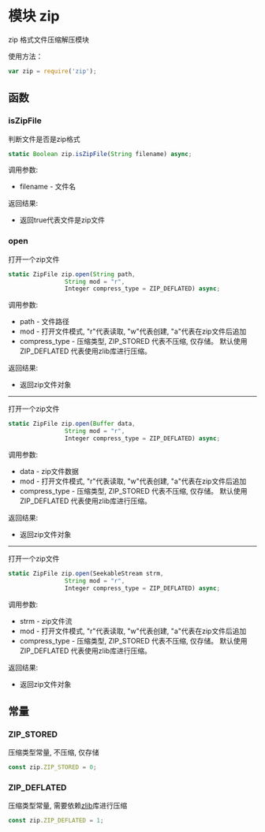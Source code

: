 # 模块 zip
zip 格式文件压缩解压模块

使用方法：
```JavaScript
var zip = require('zip');
```
## 函数
        
### isZipFile
判断文件是否是zip格式
```JavaScript
static Boolean zip.isZipFile(String filename) async;
```

调用参数:
* filename - 文件名

返回结果:
* 返回true代表文件是zip文件

### open
打开一个zip文件
```JavaScript
static ZipFile zip.open(String path,
                String mod = "r",
                Integer compress_type = ZIP_DEFLATED) async;
```

调用参数:
* path - 文件路径
* mod - 打开文件模式, "r"代表读取, "w"代表创建, "a"代表在zip文件后追加
* compress_type - 压缩类型, ZIP_STORED 代表不压缩, 仅存储。 默认使用ZIP_DEFLATED 代表使用zlib库进行压缩。

返回结果:
* 返回zip文件对象

--------------------------
打开一个zip文件
```JavaScript
static ZipFile zip.open(Buffer data,
                String mod = "r",
                Integer compress_type = ZIP_DEFLATED) async;
```

调用参数:
* data - zip文件数据
* mod - 打开文件模式, "r"代表读取, "w"代表创建, "a"代表在zip文件后追加
* compress_type - 压缩类型, ZIP_STORED 代表不压缩, 仅存储。 默认使用ZIP_DEFLATED 代表使用zlib库进行压缩。

返回结果:
* 返回zip文件对象

--------------------------
打开一个zip文件
```JavaScript
static ZipFile zip.open(SeekableStream strm,
                String mod = "r",
                Integer compress_type = ZIP_DEFLATED) async;
```

调用参数:
* strm - zip文件流
* mod - 打开文件模式, "r"代表读取, "w"代表创建, "a"代表在zip文件后追加
* compress_type - 压缩类型, ZIP_STORED 代表不压缩, 仅存储。 默认使用ZIP_DEFLATED 代表使用zlib库进行压缩。

返回结果:
* 返回zip文件对象

## 常量
        
### ZIP_STORED
压缩类型常量, 不压缩, 仅存储
```JavaScript
const zip.ZIP_STORED = 0;
```

### ZIP_DEFLATED
压缩类型常量, 需要依赖[zlib](zlib.md)库进行压缩
```JavaScript
const zip.ZIP_DEFLATED = 1;
```

